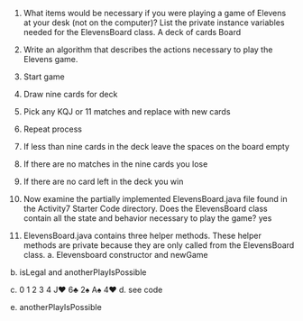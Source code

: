 1. What items would be necessary if you were playing a game of Elevens at your desk (not on the computer)? List the private instance variables needed for the ElevensBoard class.
A deck of cards
Board

2. Write an algorithm that describes the actions necessary to play the Elevens game.
1. Start game
2. Draw nine cards for deck
3. Pick any KQJ or 11 matches and replace with new cards
4. Repeat process
5. If less than nine cards in the deck leave the spaces on the board empty
6. If there are no matches in the nine cards you lose
7. If there are no card left in the deck you win


3. Now examine the partially implemented ElevensBoard.java file found in the Activity7
Starter Code directory. Does the ElevensBoard class contain all the state and behavior
necessary to play the game?
yes

4. ElevensBoard.java contains three helper methods. These helper methods are private
because they are only called from the ElevensBoard class.
a. Elevensboard constructor and newGame

b. isLegal and anotherPlayIsPossible

c. 0  1  2  3  4
   J♥ 6♣ 2♠ A♠ 4♥
d. see code

e. anotherPlayIsPossible